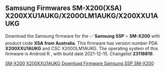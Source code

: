 <h2>Samsung Firmwares SM-X200(XSA) X200XXU1AUKG/X200OLM1AUKG/X200XXU1AUKG</h2>
Download the Samsung firmware for the ✅ <strong>Samsung SSP </strong> ⭐ <strong>SM-X200</strong> with product code <strong>XSA</strong> <strong> from Australia</strong>. This firmware has version number PDA <strong>X200XXU1AUKG</strong> and CSC X200OLM1AUKG. The operating system of this firmware is Android R , with build date 2021-12-15. Changelist <strong>23118819</strong>.


[SM-X200](https://samfirm.shop/samsung/model/SM-X200)
[X200XXU1AUKG](https://samfirm.shop/samsung/pda/X200XXU1AUKG)
[Download Firmware Samsung SSP SM-X200](https://samfirm.shop/samsung/firmware/483495)
